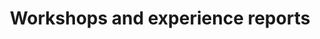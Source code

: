 ---
title: "Workshops and experience reports"
time: 13:30-15:00
type: session
session_type: presentations
weight: 9
talks:
    "Room 1 (Experience reports)":
        - 1-make-yourself-at-home-on-impostor-syndrome-and-psychological-safety
        - 46-from-silicon-valley-to-norway
        - 66-the-story-about-tight-loose-tight
    "Room 2 (Workshop)":
        - 8-automatic-accessibility-testing-for-all
    "Room 3 (Workshop)":
        - 28-postscript-how-to-talk-to-your-printer
    "Room 4 (Workshop)":
        - 43-drawing-for-it-architects
    "Room 5 (Workshop)":
        - 107-getting-grid-y-with-it
    "Room 6 (Workshop)":
        - 69-modern-java-app-development-in-the-cloud-microprofile-quarkus-and-cloud-run
    "Room 7 (Workshop)":
        - 85-hvordan-designe-en-designprosess
---